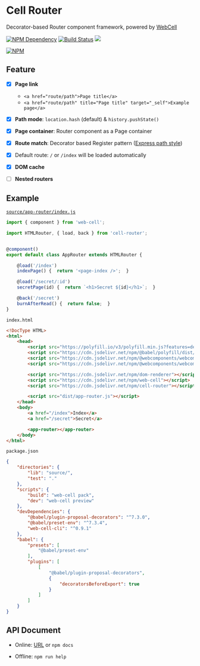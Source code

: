 # Cell Router

Decorator-based Router component framework, powered by [WebCell](https://web-cell.tk/)

[![NPM Dependency](https://david-dm.org/EasyWebApp/cell-router.svg)](https://david-dm.org/EasyWebApp/cell-router)
[![Build Status](https://travis-ci.com/EasyWebApp/cell-router.svg?branch=master)](https://travis-ci.com/EasyWebApp/cell-router)
[![](https://data.jsdelivr.com/v1/package/npm/cell-router/badge?style=rounded)](https://www.jsdelivr.com/package/npm/cell-router)

[![NPM](https://nodei.co/npm/cell-router.png?downloads=true&downloadRank=true&stars=true)](https://nodei.co/npm/cell-router/)



## Feature

 - [x] **Page link**
   - `<a href="route/path">Page title</a>`
   - `<a href="route/path" title="Page title" target="_self">Example page</a>`

 - [x] **Path mode**: `location.hash` (default) & `history.pushState()`

 - [x] **Page container**: Router component as a Page container

 - [x] **Route match**: Decorator based Register pattern ([Express path style][1])

 - [x] Default route: `/` or `/index` will be loaded automatically

 - [x] **DOM cache**

 - [ ] **Nested routers**



## Example

[`source/app-router/index.js`](https://github.com/EasyWebApp/cell-router/blob/master/test/source/app-router/index.js)

```JavaScript
import { component } from 'web-cell';

import HTMLRouter, { load, back } from 'cell-router';


@component()
export default class AppRouter extends HTMLRouter {

    @load('/index')
    indexPage() {  return '<page-index />';  }

    @load('/secret/:id')
    secretPage(id) {  return `<h1>Secret ${id}</h1>`;  }

    @back('/secret')
    burnAfterRead() {  return false;  }
}
```

`index.html`

```HTML
<!DocType HTML>
<html>
    <head>
        <script src="https://polyfill.io/v3/polyfill.min.js?features=default%2CDocumentFragment.prototype.append%2CElement.prototype.append"></script>
        <script src="https://cdn.jsdelivr.net/npm/@babel/polyfill/dist/polyfill.min.js"></script>
        <script src="https://cdn.jsdelivr.net/npm/@webcomponents/webcomponentsjs"></script>
        <script src="https://cdn.jsdelivr.net/npm/@webcomponents/webcomponentsjs/custom-elements-es5-adapter.js"></script>

        <script src="https://cdn.jsdelivr.net/npm/dom-renderer"></script>
        <script src="https://cdn.jsdelivr.net/npm/web-cell"></script>
        <script src="https://cdn.jsdelivr.net/npm/cell-router"></script>

        <script src="dist/app-router.js"></script>
    </head>
    <body>
        <a href="/index">Index</a>
        <a href="/secret">Secret</a>

        <app-router></app-router>
    </body>
</html>
```

`package.json`

```JSON
{
    "directories": {
        "lib": "source/",
        "test": "."
    },
    "scripts": {
        "build": "web-cell pack",
        "dev": "web-cell preview"
    },
    "devDependencies": {
        "@babel/plugin-proposal-decorators": "^7.3.0",
        "@babel/preset-env": "^7.3.4",
        "web-cell-cli": "^0.9.1"
    },
    "babel": {
        "presets": [
            "@babel/preset-env"
        ],
        "plugins": [
            [
                "@babel/plugin-proposal-decorators",
                {
                    "decoratorsBeforeExport": true
                }
            ]
        ]
    }
}
```


## API Document

 - Online: [URL](https://web-cell.tk/cell-router/) or `npm docs`

 - Offline: `npm run help`



 [1]: https://expressjs.com/en/guide/routing.html#route-parameters
